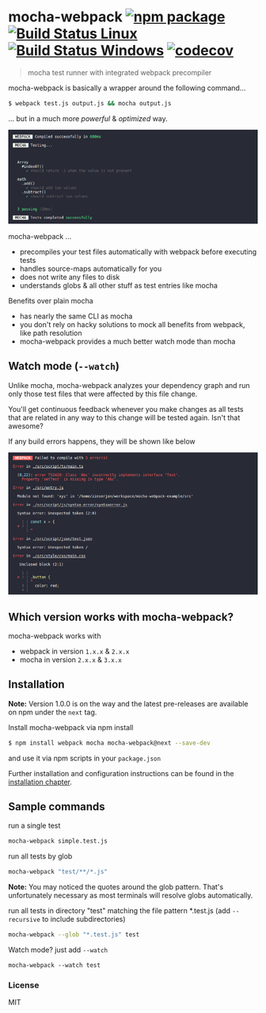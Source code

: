 # mocha-webpack [![npm package][npm-badge]][npm]  [![Build Status Linux][build-badge]][build] [![Build Status Windows][build-badge-windows]][build-windows] [![codecov][codecov-badge]][codecov]

> mocha test runner with integrated webpack precompiler

mocha-webpack is basically a wrapper around the following command...
```bash
$ webpack test.js output.js && mocha output.js
```

... but in a much more *powerful* & *optimized* way.

![CLI](./docs/media/cli-test-success.png)

mocha-webpack ...
- precompiles your test files automatically with webpack before executing tests
- handles source-maps automatically for you
- does not write any files to disk
- understands globs & all other stuff as test entries like mocha

Benefits over plain mocha
- has nearly the same CLI as mocha
- you don't rely on hacky solutions to mock all benefits from webpack, like path resolution
- mocha-webpack provides a much better watch mode than mocha

## Watch mode (`--watch`)

Unlike mocha, mocha-webpack analyzes your dependency graph and run only those test files that were affected by this file change.

You'll get continuous feedback whenever you make changes as all tests that are related in any way to this change will be tested again. Isn't that awesome?

If any build errors happens, they will be shown like below

![CLI](./docs/media/cli-compile-failed.png)

## Which version works with mocha-webpack?

mocha-webpack works with
- webpack in version `1.x.x` & `2.x.x`
- mocha in version `2.x.x` & `3.x.x`

## Installation

**Note:** Version 1.0.0 is on the way and the latest pre-releases are available on npm under the `next` tag.

Install mocha-webpack via npm install
```bash
$ npm install webpack mocha mocha-webpack@next --save-dev
```

and use it via npm scripts in your `package.json`

Further installation and configuration instructions can be found in the [installation chapter](./docs/installation/setup.md).

## Sample commands

run a single test

```bash
mocha-webpack simple.test.js
```

run all tests by glob

```bash
mocha-webpack "test/**/*.js"
```
**Note:** You may noticed the quotes around the glob pattern. That's unfortunately necessary as most terminals will resolve globs automatically.

run all tests in directory "test" matching the file pattern *.test.js  (add `--recursive` to include subdirectories)

```bash
mocha-webpack --glob "*.test.js" test
```

Watch mode? just add `--watch`

```
mocha-webpack --watch test
```

### License

MIT

[build-badge]: https://travis-ci.org/zinserjan/mocha-webpack.svg?branch=master
[build]: https://travis-ci.org/zinserjan/mocha-webpack
[build-badge-windows]: https://ci.appveyor.com/api/projects/status/pnik85hfqesxy7y9/branch/master?svg=true
[build-windows]: https://ci.appveyor.com/project/zinserjan/mocha-webpack
[npm-badge]: https://img.shields.io/npm/v/mocha-webpack.svg?style=flat-square
[npm]: https://www.npmjs.org/package/mocha-webpack
[codecov-badge]:https://codecov.io/gh/zinserjan/mocha-webpack/branch/master/graph/badge.svg
[codecov]: https://codecov.io/gh/zinserjan/mocha-webpack
